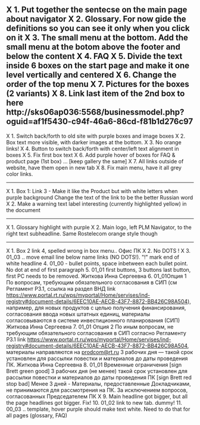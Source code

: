 X 1. Put together the sentecse on the main page about navigator
X 2. Glossary. For now gide the definitions so you can see it only when you click on it
X 3. The small menu at the bottom. Add the small menu at the botom above the footer and below the content
X 4. FAQ
X 5. Divide the text inside 6 boxes on the start page and make it one level vertically and centered
X 6. Change the order of the top menu
X 7. Pictures for the boxes (2 variants)
X 8. Link last item of the 2nd box to here http://sks06ap036:5568/businessmodel.php?oguid=af1f5430-c94f-46a6-86cd-f81b1d276c97
--------------------------------------------------------------


X 1. Switch back/forth to old site with purple boxes and image boxes
X 2. Box text more visible, with darker images at the bottom.
X 3. No orange links!
X 4. Button to switch back/forth with center/left text alignment in boxes
X 5. Fix first box text
X 6. Add purple hover of boxes for FAQ & product page (1st box) ... [keep gallery the same]
X 7. All links outside of website, have them open in new tab
X 8. Fix main menu, have it all grey color links.

--------------------------------------------------------------

X 1. Box 1: Link 3 - Make it like the Product but with white letters when purple background
Change the text of the link to be the better Russian word
X 2. Make a warning text label interesting (currently highlighted yellow) in the document


---------------------------------------------------------------

X 1. Glossary highlight with purple
X 2. Main logo, left PLM Navigator, to the right text subheadline. Same Rostelecom orange style though

---------------------------------------------------------------

X 1. Box 2 link 4, spelled wrong in box menu..  Офис ПК
X 2. No DOTS !
X 3. 01_03 .. move email line below name links (NO DOTS!). "!" mark end of white headline
4. 01_00 - bullet points, space inbetween each bullet point. No dot at end of first paragraph
5. 01_01 first buttons, 3 buttons last button, first PC needs to be removed.
Житкова Инна Сергеевна
6. 01_01Опция 1 По вопросам, требующим обязательного согласования в СИП (см Регламент Р3.1, ссылка на раздел ВНД link https://www.portal.rt.ru/wps/myportal/Home/servises/ind-registry#document-details/6EEC10AE-AECB-43F7-8872-BB426C98A504), например, для новых продуктов с целью получения финансирования, согласования ввода новых штатных единиц, материалы согласовываются в системе инвестиционного планирования (СИП)
Житкова Инна Сергеевна
7. 01_01 Опция 2 По иным вопросам, не требующим обязательного согласования в СИП согласно Регламенту Р3.1 link https://www.portal.rt.ru/wps/myportal/Home/servises/ind-registry#document-details/6EEC10AE-AECB-43F7-8872-BB426C98A504, материалы направляются на prodcom@rt.ru
3 рабочих дня — такой срок установлен для рассылки повестки и материалов до даты проведения ПК.
Житкова Инна Сергеевна
8. 01_01 Временные ограничения   [sign Brett green good] 3 рабочих дня (не менее) такой срок установлен для рассылки повестки и материалов до даты проведения ПК  [sign Brett red stop bad] Менее 3 дней - Материалы, предоставленные Докладчиками, не принимаются для рассмотрения на ПК. За исключением вопросов, согласованных Председателем ПК
X 9. Main headline got bigger, but all the page headlines got bigger. Fix!
10. 01_02 link to new tab. dummy!
11. 00_03 .. template, hover purple should make text white. Need to do that for all pages (glossary, FAQ)